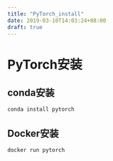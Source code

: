```yaml
---
title: "PyTorch_install"
date: 2019-03-10T14:03:24+08:00
draft: true
---
```


# PyTorch安装

## conda安装

``` python
conda install pytorch
```

## Docker安装

```
docker run pytorch
```
